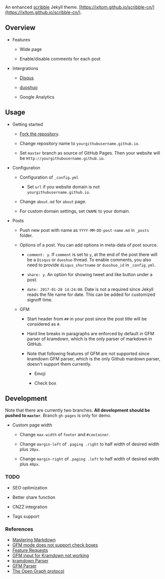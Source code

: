 An enhanced [scribble](https://github.com/muan/scribble) Jekyll theme. [https://jxltom.github.io/scribble-cn/](https://jxltom.github.io/scribble-cn/).

## Overview

- Features

    - Wide page

    - Enable/disable comments for each post

- Intergrations

    - [Disqus](https://disqus.com/)

    - [duoshuo](http://duoshuo.com/)

    - Google Analytics

## Usage

- Getting started

    - [Fork the repository](https://github.com/jxltom/scribble-cn/fork).

    - Change repository name to ```yourgithubusername.github.io```.

    - Set ```master``` branch as source of GitHub Pages. Then your website will be ```Http://yourgithubusername.github.io```.

- Configuration

    - Configuration of ```_config.yml```

        - Set ```url``` if you website domain is not ```yourgithubusername.github.io```.

    - Change ```about.md``` for ```about``` page.

    - For custom domain settings, set ```CNAME``` to your domain.

- Posts

    - Push new post with name as ```YYYY-MM-DD-post-name.md``` in ```_posts``` folder.

    - Options of a post. You can add options in meta-data of post source.

        - ```comment: y```. If ```comment``` is set to ```y```, at the end of the post there will be a ```Disqus``` or ```duoshuo``` thread. To enable comments, you also need to provide ```disqus_shortname``` or ```duoshuo_id``` in ```_config.yml```.

        - ```share: y```. An option for showing tweet and like button under a post.

        - ```date: 2017-01-28 14:24:00```. Date is not a required since Jekyll reads the file name for date. This can be added for customized signoff time.

    - GFM

        - Start header from ```##``` in your post since the post title will be considered as ```#```.

        - Hard line breaks in paragraphs are enforced by default in GFM parser of kramdown, which is the only parser of markdown in GitHub.

        - Note that following features of GFM are not supported since kramdown GFM parser, which is the only Github mardown parser, doesn't support them currently.

            - Emoji

            - Check box

## Development

Note that there are currently two branches. **All development should be pushed to ```master```**. Branch ```gh-pages``` is only for demo.

- Custom page width

    - Change ```max-width``` of ```footer``` and ```#container```.

    - Change ```margin-left``` of ```.paging .right``` to half width of desired width plus ```20px```.

    - Change ```margin-right``` of ```.paging .left``` to half width of desired width plus ```40px```.

### TODO

- SEO optimization

- Better share function

- CNZZ integration

- Tags support

### References

- [Mastering Markdown](https://guides.github.com/features/mastering-markdown)
- [GFM mode does not support check boxes](https://github.com/gettalong/kramdown/issues/346)
- [Feature Requests](https://github.com/gettalong/kramdown/projects/1)
- [GFM input for Kramdown not working](https://github.com/jekyll/jekyll/issues/4529)
- [kramdown Parser](https://kramdown.gettalong.org/parser/kramdown.html)
- [GFM Parser](https://kramdown.gettalong.org/parser/gfm.html)
- [The Open Graph protocol](http://ogp.me/)